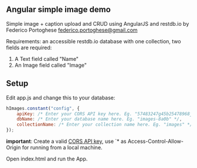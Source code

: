 ## Angular simple image demo
Simple image + caption upload and CRUD using AngularJS and restdb.io by Federico Portoghese federico.portoghese@gmail.com
	
Requirements:
an accessible restdb.io database with one collection, two fields are required:
	
1. A Text field called "Name"
2. An Image field called "Image"

## Setup

Edit app.js and change this to your database:

```js
hImages.constant("config", {
    apiKey: /* Enter your CORS API key here. Eg. "57483247g45b25478968j7d9fg" */,
    dbName: /* Enter your database name here. Eg. "images-8a0b" */,
    collectionName: /* Enter your collection name here. Eg. "images" */
});
```
**important**: Create a valid [CORS API key](https://restdb.io/docs/apikeys-and-cors#restdb), use `* as Access-Control-Allow-Origin for running from a local machine.

Open index.html and run the App.

